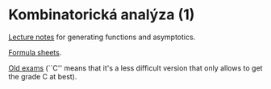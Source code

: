 # Kombinatorická analýza (1)

[Lecture notes](notes/notes.pdf) for generating functions and asymptotics.

[Formula sheets](formula_sheet).

[Old exams](./exams) (``C'' means that it's a less difficult version that only allows to get the grade C at best).
